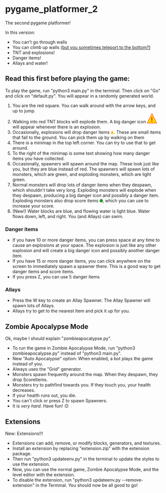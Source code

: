 # pygame_platformer_2

The second pygame platformer!

In this version:
- You can't go through walls
- You can climb up walls [(but you sometimes teleport to the bottom?)](https://github.com/sillypantscoder/pygame_platformer_2/issues/3)
- TNT and explosions!
- Danger items!
- Allays and water!

## Read this first before playing the game:

To play the game, run "python3 main.py" in the terminal. Then click on "Go" and click on "default.py". You will appear in a randomly generated world.

1. You are the red square. You can walk around with the arrow keys, and up to jump.
2. Walking into red TNT blocks will explode them. A big danger icon ![](textures/particle/danger.png) will appear whenever there is an explosion.
3. Occasionally, explosions will drop danger items ![](textures/item/danger.png). These are small items that fall to the ground. You can pick them up by walking on them
4. There is a minimap in the top left corner. You can try to use that to get around.
5. To the right of the minimap is some text showing how many danger items you have collected.
6. Occasionally, spawners will spawn around the map. These look just like you, but they are blue instead of red. The spawners will spawn lots of monsters, which are green, and exploding monsters, which are light green.
7. Normal monsters will drop lots of danger items when they despawn, which shouldn't take very long. Exploding monsters will explode when they despawn, producing a big danger icon and possibly a danger item. Exploding monsters also drop score items ![](textures/item/score.png), which you can use to increase your score.
8. (New!) Water blocks are blue, and flowing water is light blue. Water flows down, left, and right. You (and Allays) can swim.

### Danger items
- If you have 10 or more danger items, you can press space at any time to cause an explosions at your space. The explosion is just like any other explosion and will create a big danger icon and possibly another danger item.
- If you have 15 or more danger items, you can click anywhere on the screen to immediately spawn a spawner there. This is a good way to get danger items and score items.
- If you press Z, you can use 5 danger items

### Allays
- Press the W key to create an Allay Spawner. The Allay Spawner will spawn lots of Allays.
- Allays try to get to the nearest Item and pick it up for you.

## Zombie Apocalypse Mode
Ok, maybe I should explain "zombieapocalypse.py".

- To run the game in Zombie Apocalypse Mode, run "python3 zombieapocalypse.py" instead of "python3 main.py".
- New "Auto Apocalypse" option: When enabled, a bot plays the game instead of you.
- Always uses the "Grid" generator.
- Monsters spawn frequently around the map. When they despawn, they drop ScoreItems.
- Monsters try to pathfind towards you. If they touch you, your health decreases.
- If your health runs out, you die.
- You can't click or press Z to spawn Spawners.
- It is _very hard_. Have fun! :D

## Extensions
New: Extensions!!!

- Extensions can add, remove, or modify blocks, generators, and textures.
- Install an extension by replacing "extension.zip" with the extension package.
- Then run "python3 updateenv.py" in the terminal to update the styles to use the extension.
- Now, you can use the normal game, Zombie Apocalypse Mode, and the level editor with the extension.
- To disable the extension, run "python3 updateenv.py --remove-extension" in the Terminal. You should now be all good to go!